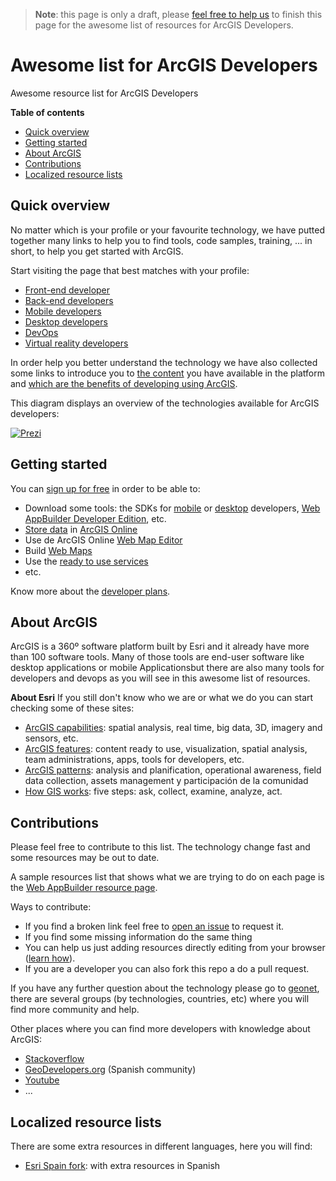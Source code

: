 > **Note**: this page is only a draft, please [feel free to help us](https://github.com/hhkaos/awesome-arcgis#contributions) to finish this page for the awesome list of resources for ArcGIS Developers.

# Awesome list for ArcGIS Developers
Awesome resource list for ArcGIS Developers

<!-- START doctoc generated TOC please keep comment here to allow auto update -->
<!-- DON'T EDIT THIS SECTION, INSTEAD RE-RUN doctoc TO UPDATE -->
**Table of contents**

- [Quick overview](#quick-overview)
- [Getting started](#getting-started)
- [About ArcGIS](#about-arcgis)
- [Contributions](#contributions)
- [Localized resource lists](#localized-resource-lists)

<!-- END doctoc generated TOC please keep comment here to allow auto update -->

## Quick overview
No matter which is your profile or your favourite technology, we have putted together many links to help you to find tools, code samples, training, ... in short, to help you get started with ArcGIS.

Start visiting the page that best matches with your profile:
* [Front-end developer](front-end/)
* [Back-end developers](back-end/)
* [Mobile developers](mobile/)
* [Desktop developers](desktop/)
* [DevOps](devops/)
* [Virtual reality developers](vr-developers/)

In order help you better understand the technology we have also collected some links to introduce you to [the content](arcgis/content) you have available in the platform and [which are the benefits of developing using ArcGIS](arcgis).

This diagram displays an overview of the technologies available for ArcGIS developers:

[![Prezi](https://0701.static.prezi.com/preview/v2/5zt6hpkimmdhkmg4p6yk5cpeuh6jc3sachvcdoaizecfr3dnitcq_3_0.png?fallback_with_redirect=false)](https://prezi.com/plj9jjmhl4bv/arcgis-developers-tecnologies-resources/)

## Getting started
You can [sign up for free](https://developers.arcgis.com/sign-up/) in order to be able to:
* Download some tools: the SDKs for [mobile](mobile) or [desktop](desktop) developers, [Web AppBuilder Developer Edition](front-end/dojo/web-appbuilder), etc.
* [Store data](arcgis/content) in [ArcGIS Online](arcgis/arcgis-online)
* Use de ArcGIS Online [Web Map Editor](arcgis/products/web-map-editor)
* Build [Web Maps](arcgis/open-specifications/web-map)
* Use the [ready to use services](arcgis/arcgis-online/ready-to-use-services)
* etc.

Know more about the [developer plans](arcgis/developer-plan).

## About ArcGIS
ArcGIS is a 360º software platform built by Esri and it already have more than
100 software tools. Many of those tools are end-user software like desktop
applications or mobile Applicationsbut there are also many tools for developers
and devops as you will see in this awesome list of resources.

**About Esri**
If you still don't know who we are or what we do you can start checking some of these sites:
* [ArcGIS capabilities](http://www.esri.com/software/arcgis/capabilities): spatial analysis, real time, big data, 3D, imagery and sensors, etc.
* [ArcGIS features](http://www.arcgis.com/features/features.html): content ready to use, visualization, spatial analysis, team administrations, apps, tools for developers, etc.
* [ArcGIS patterns](http://www.esri.com/software/arcgis/patterns): analysis and planification, operational awareness, field data collection, assets management y participación de la comunidad
* [How GIS works](http://www.esri.com/what-is-gis/howgisworks): five steps: ask, collect, examine, analyze, act.

## Contributions
Please feel free to contribute to this list. The technology change fast and
some resources may be out to date.

A sample resources list that shows what we are trying to do on each page is the
[Web AppBuilder resource page](front-end/dojo/web-appbuilder).

Ways to contribute:
* If you find a broken link feel free to [open an issue](issue) to request it.
* If you find some missing information do the same thing
* You can help us just adding resources directly editing from your browser ([learn how](https://help.github.com/articles/editing-files-in-your-repository/)).
* If you are a developer you can also fork this repo a do a pull request.

If you have any further question about the technology please go to [geonet](..), there
are several groups (by technologies, countries, etc) where you will find more
community and help.

Other places where you can find more developers with knowledge about ArcGIS:
* [Stackoverflow]()
* [GeoDevelopers.org](http://geodevelopers.org/community/) (Spanish community)
* [Youtube]()
* ...

## Localized resource lists
There are some extra resources in different languages, here you will find:
* [Esri Spain fork](https://github.com/esri-es/awesome-arcgis): with extra resources in Spanish
